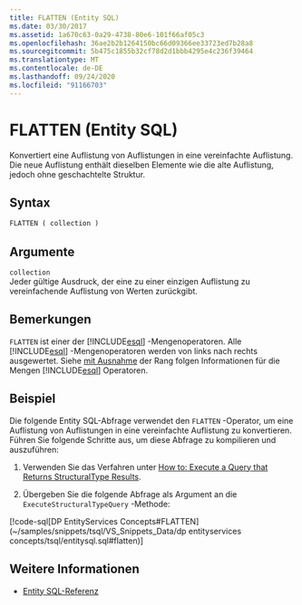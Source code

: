 ```yaml
---
title: FLATTEN (Entity SQL)
ms.date: 03/30/2017
ms.assetid: 1a670c63-0a29-4738-80e6-101f66af05c3
ms.openlocfilehash: 36ae2b2b1264150bc66d09366ee33723ed7b28a8
ms.sourcegitcommit: 5b475c1855b32cf78d2d1bbb4295e4c236f39464
ms.translationtype: MT
ms.contentlocale: de-DE
ms.lasthandoff: 09/24/2020
ms.locfileid: "91166703"
---
```

# <a name="flatten-entity-sql"></a>FLATTEN (Entity SQL)

Konvertiert eine Auflistung von Auflistungen in eine vereinfachte Auflistung. Die neue Auflistung enthält dieselben Elemente wie die alte Auflistung, jedoch ohne geschachtelte Struktur.  
  
## <a name="syntax"></a>Syntax  
  
```sql  
FLATTEN ( collection )  
```  
  
## <a name="arguments"></a>Argumente  

 `collection`  
 Jeder gültige Ausdruck, der eine zu einer einzigen Auflistung zu vereinfachende Auflistung von Werten zurückgibt.  
  
## <a name="remarks"></a>Bemerkungen  

 `FLATTEN` ist einer der [!INCLUDE[esql](../../../../../../includes/esql-md.md)] -Mengenoperatoren. Alle [!INCLUDE[esql](../../../../../../includes/esql-md.md)] -Mengenoperatoren werden von links nach rechts ausgewertet. Siehe [mit Ausnahme](except-entity-sql.md) der Rang folgen Informationen für die Mengen [!INCLUDE[esql](../../../../../../includes/esql-md.md)] Operatoren.  
  
## <a name="example"></a>Beispiel  

 Die folgende Entity SQL-Abfrage verwendet den `FLATTEN` -Operator, um eine Auflistung von Auflistungen in eine vereinfachte Auflistung zu konvertieren. Führen Sie folgende Schritte aus, um diese Abfrage zu kompilieren und auszuführen:  
  
1. Verwenden Sie das Verfahren unter [How to: Execute a Query that Returns StructuralType Results](../how-to-execute-a-query-that-returns-structuraltype-results.md).  
  
2. Übergeben Sie die folgende Abfrage als Argument an die `ExecuteStructuralTypeQuery` -Methode:  
  
 [!code-sql[DP EntityServices Concepts#FLATTEN](~/samples/snippets/tsql/VS_Snippets_Data/dp entityservices concepts/tsql/entitysql.sql#flatten)]  
  
## <a name="see-also"></a>Weitere Informationen

- [Entity SQL-Referenz](entity-sql-reference.md)
